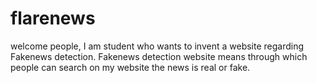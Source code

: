 # flarenews
welcome people,
I am student who wants to invent a website regarding Fakenews detection.
Fakenews detection website means through which people can search on my website the news is real or fake.
